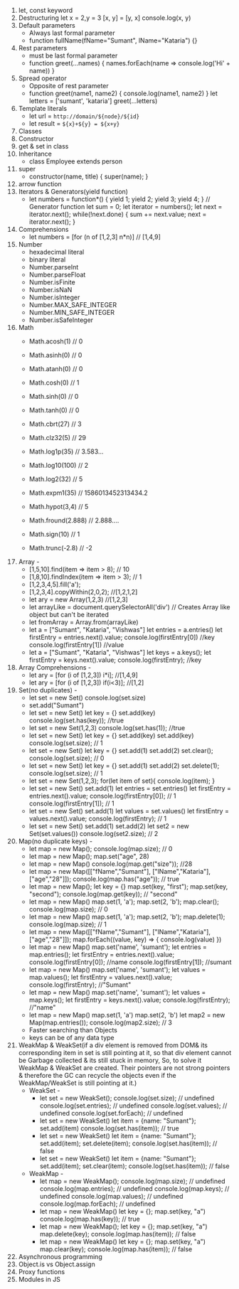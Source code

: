 1. let, const keyword
2. Destructuring
    let x = 2,y = 3
    [x, y] = [y, x]
    console.log(x, y)
3. Default parameters
    - Always last formal parameter
    - function fullName(fName="Sumant", lName="Kataria") {}
4. Rest parameters
    - must be last formal parameter
    - function greet(...names) {
        names.forEach(name => console.log('Hi' + name))
    }
5. Spread operator
    - Opposite of rest parameter
    - function greet(name1, name2) {
        console.log(name1, name2)
    }
    let letters = ['sumant', 'kataria']
    greet(...letters)
6. Template literals
    - let url = `http://domain/${node}/${id}`
    - let result = `${x}+${y} = ${x+y}`
7. Classes
8. Constructor
9. get & set in class
10. Inheritance
    - class Employee extends person
11. super
    - constructor(name, title) {
        super(name);
    }
12. arrow function
13. Iterators & Generators(yield function)
    - let numbers = function*() {
        yield 1;
        yield 2;
        yield 3;
        yield 4;
    } // Generator function
    let sum = 0;
    let iterator = numbers();
    let next = iterator.next();
    while(!next.done) {
      sum += next.value;
      next = iterator.next();
    }
14. Comprehensions
    - let numbers = [for (n of [1,2,3] n*n)] // [1,4,9]
15. Number
    - hexadecimal literal
    - binary literal
    - Number.parseInt
    - Number.parseFloat
    - Number.isFinite
    - Number.isNaN
    - Number.isInteger
    - Number.MAX_SAFE_INTEGER
    - Number.MIN_SAFE_INTEGER
    - Number.isSafeInteger
16. Math
    - Math.acosh(1) // 0
    - Math.asinh(0) // 0
    - Math.atanh(0) // 0
    - Math.cosh(0) // 1
    - Math.sinh(0) // 0
    - Math.tanh(0) // 0

    - Math.cbrt(27) // 3
    - Math.clz32(5) // 29
    - Math.log1p(35) // 3.583...
    - Math.log10(100) // 2
    - Math.log2(32) // 5
    - Math.expm1(35) // 1586013452313434.2
    - Math.hypot(3,4) // 5
    - Math.fround(2.888) // 2.888....

    - Math.sign(10) // 1
    - Math.trunc(-2.8) // -2
17. Array -
    - [1,5,10].find(item => item > 8); // 10
    - [1,8,10].findIndex(item => item > 3); // 1
    - [1,2,3,4,5].fill('a');
    - [1,2,3,4].copyWithin(2,0,2); //[1,2,1,2]
    - let ary = new Array(1,2,3) //[1,2,3]
    - let arrayLike = document.querySelectorAll('div') // Creates Array like object but can't be iterated
    - let fromArray = Array.from(arrayLike)
    - let a = ["Sumant", "Kataria", "Vishwas"]
      let entries = a.entries()
      let firstEntry = entries.next().value;
      console.log(firstEntry[0]) //key
      console.log(firstEntry[1]) //value
    - let a = ["Sumant", "Kataria", "Vishwas"]
      let keys = a.keys();
      let firstEntry = keys.next().value;
      console.log(firstEntry); //key
18. Array Comprehensions -
    - let ary = [for (i of [1,2,3]) i*i]; //[1,4,9]
    - let ary = [for (i of [1,2,3]) if(i<3)]; //[1,2]
19. Set(no duplicates) -
    - let set = new Set()
      console.log(set.size)
    - set.add("Sumant")
    - let set = new Set()
      let key = {}
      set.add(key)
      console.log(set.has(key)); //true
    - let set = new Set(1,2,3)
      console.log(set.has(1)); //true
    - let set = new Set()
      let key = {}
      set.add(key)
      set.add(key)
      console.log(set.size); // 1
    - let set = new Set()
      let key = {}
      set.add(1)
      set.add(2)
      set.clear();
      console.log(set.size); // 0
    - let set = new Set()
      let key = {}
      set.add(1)
      set.add(2)
      set.delete(1);
      console.log(set.size); // 1
    - let set = new Set(1,2,3);
      for(let item of set){
          console.log(item);
      }
    - let set = new Set()
      set.add(1)
      let entries = set.entries()
      let firstEntry = entries.next().value;
      console.log(firstEntry[0]); // 1
      console.log(firstEntry[1]); // 1
    - let set = new Set()
      set.add(1)
      let values = set.values()
      let firstEntry = values.next().value;
      console.log(firstEntry); // 1
    - let set = new Set()
      set.add(1)
      set.add(2)
      let set2 = new Set(set.values())
      console.log(set2.size); // 2
20. Map(no duplicate keys) -
    - let map = new Map();
      console.log(map.size); // 0
    - let map = new Map();
      map.set("age", 28)
    - let map = new Map()
      console.log(map.get("size")); //28
    - let map = new Map([["fName","Sumant"], ["lName","Kataria"], ["age","28"]]);
      console.log(map.has("age")); // true
    - let map = new Map();
      let key = {}
      map.set(key, "first");
      map.set(key, "second");
      console.log(map.get(key)); // "second"
    - let map = new Map()
      map.set(1, 'a');
      map.set(2, 'b');
      map.clear();
      console.log(map.size); // 0
    - let map = new Map()
      map.set(1, 'a');
      map.set(2, 'b');
      map.delete(1);
      console.log(map.size); // 1
    - let map = new Map([["fName","Sumant"], ["lName","Kataria"], ["age","28"]]);
      map.forEach((value, key) => {
          console.log(value)
      })
    - let map = new Map()
      map.set('name', 'sumant');
      let entries = map.entries();
      let firstEntry = entries.next().value;
      console.log(firstEntry[0]); //name
      console.log(firstEntry[1]); //sumant
    - let map = new Map()
      map.set('name', 'sumant');
      let values = map.values();
      let firstEntry = values.next().value;
      console.log(firstEntry); //"Sumant"
    - let map = new Map()
      map.set('name', 'sumant');
      let values = map.keys();
      let firstEntry = keys.next().value;
      console.log(firstEntry); //"name"
    - let map = new Map()
      map.set(1, 'a')
      map.set(2, 'b')
      let map2 = new Map(map.entries());
      console.log(map2.size); // 3
    - Faster searching than Objects
    - keys can be of any data type
21. WeakMap & WeakSet(if a div element is removed from DOM& its corresponding item in set is still pointing at it, so that div element cannot be Garbage collected & its still stuck in memory, So, to solve it WeakMap & WeakSet are created. Their pointers are not strong pointers & therefore the GC can recycle the objects even if the WeakMap/WeakSet is still pointing at it.)
    - WeakSet -
        - let set = new WeakSet();
          console.log(set.size); // undefined
          console.log(set.entries); // undefined
          console.log(set.values); // undefined
          console.log(set.forEach); // undefined
        - let set = new WeakSet()
          let item = {name: "Sumant"};
          set.add(item)
          console.log(set.has(item)); // true
        - let set = new WeakSet()
          let item = {name: "Sumant"};
          set.add(item);
          set.delete(item);
          console.log(set.has(item)); // false
        - let set = new WeakSet()
          let item = {name: "Sumant"};
          set.add(item);
          set.clear(item);
          console.log(set.has(item)); // false
    - WeakMap -
        - let map = new WeakMap();
          console.log(map.size); // undefined
          console.log(map.entries); // undefined
          console.log(map.keys); // undefined
          console.log(map.values); // undefined
          console.log(map.forEach); // undefined
        - let map = new WeakMap()
          let key = {};
          map.set(key, "a")
          console.log(map.has(key)); // true
        - let map = new WeakMap();
          let key = {};
          map.set(key, "a")
          map.delete(key);
          console.log(map.has(item)); // false
        - let map = new WeakMap()
          let key = {};
          map.set(key, "a")
          map.clear(key);
          console.log(map.has(item)); // false
22. Asynchronous programming
23. Object.is vs Object.assign
24. Proxy functions
25. Modules in JS